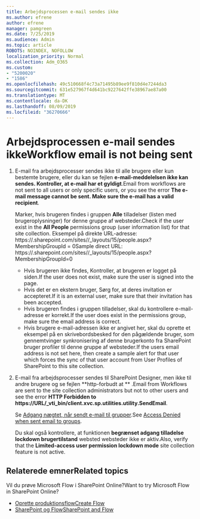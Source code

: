 ```yaml
---
title: Arbejdsprocessen e-mail sendes ikke
ms.author: efrene
author: efrene
manager: pamgreen
ms.date: 7/25/2019
ms.audience: Admin
ms.topic: article
ROBOTS: NOINDEX, NOFOLLOW
localization_priority: Normal
ms.collection: Adm_O365
ms.custom:
- "5200020"
- "1586"
ms.openlocfilehash: 49c510668f4c73a71495b89ee9f810d4e7244da3
ms.sourcegitcommit: 631e527967f4d641bc9227642ffe38967ae87a00
ms.translationtype: MT
ms.contentlocale: da-DK
ms.lasthandoff: 08/09/2019
ms.locfileid: "36270666"
---
```

# <a name="workflow-email-is-not-being-sent"></a><span data-ttu-id="3f4c2-102">Arbejdsprocessen e-mail sendes ikke</span><span class="sxs-lookup"><span data-stu-id="3f4c2-102">Workflow email is not being sent</span></span>

1. <span data-ttu-id="3f4c2-103">E-mail fra arbejdsprocesser sendes ikke til alle brugere eller kun bestemte brugere, eller du kan se fejlen **e-mail-meddelelsen ikke kan sendes. Kontroller, at e-mail har et gyldigt**.</span><span class="sxs-lookup"><span data-stu-id="3f4c2-103">Email from workflows are not sent to all users or only specific users, or you see the error **The e-mail message cannot be sent. Make sure the e-mail has a valid recipient**.</span></span>

    <span data-ttu-id="3f4c2-104">Marker, hvis brugeren findes i gruppen **Alle** tilladelser (listen med brugeroplysninger) for denne gruppe af websteder.</span><span class="sxs-lookup"><span data-stu-id="3f4c2-104">Check if the user exist in the **All People** permissions group (user information list) for that site collection.</span></span>  <span data-ttu-id="3f4c2-105">Eksempel på direkte URL-adresse: https://<tenant>.sharepoint.com/sites/<sitename>/_layouts/15/people.aspx? MembershipGroupId = 0</span><span class="sxs-lookup"><span data-stu-id="3f4c2-105">Sample direct URL: https://<tenant>.sharepoint.com/sites/<sitename>/_layouts/15/people.aspx?MembershipGroupId=0</span></span>

    - <span data-ttu-id="3f4c2-106">Hvis brugeren ikke findes, Kontroller, at brugeren er logget på siden.</span><span class="sxs-lookup"><span data-stu-id="3f4c2-106">If the user does not exist, make sure the user is signed into the page.</span></span> 
    - <span data-ttu-id="3f4c2-107">Hvis det er en ekstern bruger, Sørg for, at deres invitation er accepteret.</span><span class="sxs-lookup"><span data-stu-id="3f4c2-107">If it is an external user, make sure that their invitation has been accepted.</span></span>
    - <span data-ttu-id="3f4c2-108">Hvis brugeren findes i gruppen tilladelser, skal du kontrollere e-mail-adresse er korrekt.</span><span class="sxs-lookup"><span data-stu-id="3f4c2-108">If the user does exist in the permissions group, make sure the email address is correct.</span></span>
    - <span data-ttu-id="3f4c2-109">Hvis brugere e-mail-adressen ikke er angivet her, skal du oprette et eksempel på en skrivebordsbesked for den pågældende bruger, som gennemtvinger synkronisering af denne brugerkonto fra SharePoint bruger profiler til denne gruppe af websteder.</span><span class="sxs-lookup"><span data-stu-id="3f4c2-109">If the users email address is not set here, then create a sample alert for that user which forces the sync of that user account from User Profiles of SharePoint to this site collection.</span></span>
 
2. <span data-ttu-id="3f4c2-110">E-mail fra arbejdsprocesser sendes til SharePoint Designer, men ikke til andre brugere og se fejlen \*\*http-forbudt at <spam> <spam> \*\* <spam> <spam>.</span><span class="sxs-lookup"><span data-stu-id="3f4c2-110">Email from Workflows are sent to the site collection administrators but not to other users and see the error **HTTP Forbidden to <spam><spam>https://URL/_vti_bin/client.xvc.sp.utilities.utility.SendEmail**<spam><spam>.</span></span>
 

    <span data-ttu-id="3f4c2-111">Se [Adgang nægtet, når sendt e-mail til grupper](https://docs.microsoft.com/sharepoint/support/server-admin/access-denied-when-send-an-email-to-groups).</span><span class="sxs-lookup"><span data-stu-id="3f4c2-111">See [Access Denied when sent email to groups](https://docs.microsoft.com/sharepoint/support/server-admin/access-denied-when-send-an-email-to-groups).</span></span>

    <span data-ttu-id="3f4c2-112">Du skal også kontrollere, at funktionen **begrænset adgang tilladelse lockdown brugertilstand** websted websteder ikke er aktiv.</span><span class="sxs-lookup"><span data-stu-id="3f4c2-112">Also, verify that the **Limited-access user permission lockdown mode** site collection feature is not active.</span></span>


## <a name="related-topics"></a><span data-ttu-id="3f4c2-113">Relaterede emner</span><span class="sxs-lookup"><span data-stu-id="3f4c2-113">Related topics</span></span>
<span data-ttu-id="3f4c2-114">Vil du prøve Microsoft Flow i SharePoint Online?</span><span class="sxs-lookup"><span data-stu-id="3f4c2-114">Want to try Microsoft Flow in SharePoint Online?</span></span>
- [<span data-ttu-id="3f4c2-115">Oprette produktionsflow</span><span class="sxs-lookup"><span data-stu-id="3f4c2-115">Create Flow</span></span>](https://support.office.com/article/Create-a-flow-for-a-list-or-library-in-SharePoint-Online-or-OneDrive-for-Business-a9c3e03b-0654-46af-a254-20252e580d01) 
- [<span data-ttu-id="3f4c2-116">SharePoint og Flow</span><span class="sxs-lookup"><span data-stu-id="3f4c2-116">SharePoint and Flow</span></span>](https://flow.microsoft.com/blog/sharepoint-and-flow/) 



